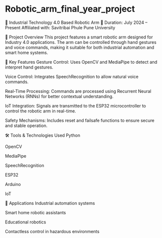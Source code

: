 # Robotic_arm_final_year_project
🤖 Industrial Technology 4.0 Based Robotic Arm
📅 Duration: July 2024 – Present
Affiliated with: Savitribai Phule Pune University

🔧 Project Overview
This project features a smart robotic arm designed for Industry 4.0 applications. The arm can be controlled through hand gestures and voice commands, making it suitable for both industrial automation and smart home systems.

🎯 Key Features
Gesture Control: Uses OpenCV and MediaPipe to detect and interpret hand gestures.

Voice Control: Integrates SpeechRecognition to allow natural voice commands.

Real-Time Processing: Commands are processed using Recurrent Neural Networks (RNNs) for better contextual understanding.

IoT Integration: Signals are transmitted to the ESP32 microcontroller to control the robotic arm in real-time.

Safety Mechanisms: Includes reset and failsafe functions to ensure secure and stable operation.

🛠 Tools & Technologies Used
Python

OpenCV

MediaPipe

SpeechRecognition

ESP32

Arduino

IoT

🚀 Applications
Industrial automation systems

Smart home robotic assistants

Educational robotics

Contactless control in hazardous environments
